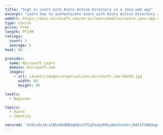 ```yaml
---
title: "Sign in users with Azure Active Directory in a Java web app"
excerpt: "Learn how to authenticate users with Azure Active Directory and get authorized access to data in a Java web app using Microsoft Authentication Library."
webUrl: https://docs.microsoft.com/en-us/learn/modules/azure-java-app-enable-authentication-authorization/
type: course
price: Free
length: PT37M
ratings:
  count: 3
  average: 5
heat: 50

provider:
  name: Microsoft Learn
  domain: microsoft.com
  images:
    - url: /assets/images/organizations/microsoft.com-50x50.jpg
      width: 50
      height: 50

levels:
  - Beginner

topics:
  - Azure
  - Identity

secured: "3n9CsdzJA/alBbxADOMB3qHQicXfCpFoupsR9izAHiSnsH1rjKAI5fVBN3ega44X8JV9Mj2IL/b1KSFdBlYEY7293pILsa9tirM5Extd9MHqzxPm1mb9imHs2evxlahrlgYvXaFciJ/Gwu4Y4T1ywlpQtkOGD+pz5+m3c3l95HFmTKaw/i6nNNrtvJFBEJV3XNo23FlQD6zo8nt0jSYUdRosVqz46eW63jfiLM4yVUEwiScI3RM/7Qm8yWZl76HjO6F1jS8OLvrKpBgFgyDOIlZDXGjlY090+nkUjbLY5M6xn28Noi3J7nJuQ5WJ0V4o7fso94T6TGl6x0FXa4GUelCDmx0KyFmmKKwcFft15Et6ZoL5pdPczww5FTpxNBbe/npfz6Q1rQHsrk6S6BlaEz9y+G9TfklVJ6cFiSCJ8rk=;VpkJedDoLHslBw1noJ2bfw=="
---
```


